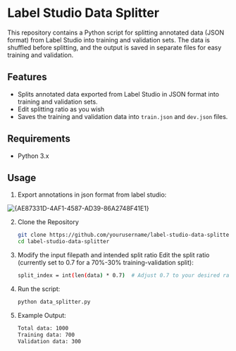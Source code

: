 # Label Studio Data Splitter

This repository contains a Python script for splitting annotated data (JSON format) from Label Studio into training and validation sets. The data is shuffled before splitting, and the output is saved in separate files for easy training and validation.

## Features

- Splits annotated data exported from Label Studio in  JSON format into training and validation sets.
- Edit splitting ratio as you wish
- Saves the training and validation data into `train.json` and `dev.json` files.

## Requirements

- Python 3.x

## Usage

1. Export annotations in json format from label studio:

![{AE87331D-4AF1-4587-AD39-86A2748F41E1}](https://github.com/user-attachments/assets/008faf75-d7b9-4fe1-a227-0f88485f5b07)


2. Clone the Repository

   ```bash
   git clone https://github.com/yourusername/label-studio-data-splitter.git
   cd label-studio-data-splitter

3. Modify the input filepath and intended split ratio
Edit the split ratio (currently set to 0.7 for a 70%-30% training-validation split):
  
   ```bash
   split_index = int(len(data) * 0.7)  # Adjust 0.7 to your desired ratio

4. Run the script:
   ```bash
   python data_splitter.py

5. Example Output:
   ```bash
   Total data: 1000
   Training data: 700
   Validation data: 300
